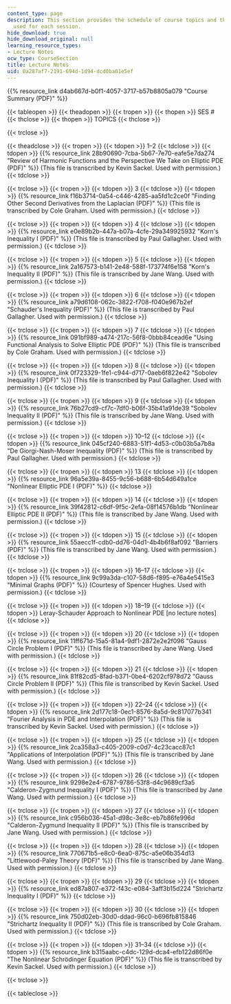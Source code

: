 ```yaml
---
content_type: page
description: This section provides the schedule of course topics and the lecture notes
  used for each session.
hide_download: true
hide_download_original: null
learning_resource_types:
- Lecture Notes
ocw_type: CourseSection
title: Lecture Notes
uid: 0a287af7-2191-694d-1d94-dcd0ba01e5ef
---
```


{{% resource_link d4ab667d-b0f1-4057-3717-b57b8805a079 "Course Summary (PDF)" %}}

{{< tableopen >}}
{{< theadopen >}}
{{< tropen >}}
{{< thopen >}}
SES #
{{< thclose >}}
{{< thopen >}}
TOPICS
{{< thclose >}}

{{< trclose >}}

{{< theadclose >}}
{{< tropen >}}
{{< tdopen >}}
1–2
{{< tdclose >}}
{{< tdopen >}}
{{% resource_link 28b90690-7cba-5b67-7e70-eafe5e7da274 "Review of Harmonic Functions and the Perspective We Take on Elliptic PDE (PDF)" %}} (This file is transcribed by Kevin Sackel. Used with permission.)
{{< tdclose >}}

{{< trclose >}}
{{< tropen >}}
{{< tdopen >}}
3
{{< tdclose >}}
{{< tdopen >}}
{{% resource_link f16b3714-0a54-c446-4285-aa5fd1c2ce0f "Finding Other Second Derivatives from the Laplacian (PDF)" %}} (This file is transcribed by Cole Graham. Used with permission.)
{{< tdclose >}}

{{< trclose >}}
{{< tropen >}}
{{< tdopen >}}
4
{{< tdclose >}}
{{< tdopen >}}
{{% resource_link e0e89b2b-447a-b07a-4cfe-29a349925932 "Korn's Inequality I (PDF)" %}} (This file is transcribed by Paul Gallagher. Used with permission.)
{{< tdclose >}}

{{< trclose >}}
{{< tropen >}}
{{< tdopen >}}
5
{{< tdclose >}}
{{< tdopen >}}
{{% resource_link 2a167573-b141-2e48-588f-173774f6e158 "Korn's Inequality II (PDF)" %}} (This file is transcribed by Jane Wang. Used with permission.)
{{< tdclose >}}

{{< trclose >}}
{{< tropen >}}
{{< tdopen >}}
6
{{< tdclose >}}
{{< tdopen >}}
{{% resource_link a79d6108-062c-3822-f708-f040e967b2ef "Schauder's Inequality (PDF)" %}} (This file is transcribed by Paul Gallagher. Used with permission.)
{{< tdclose >}}

{{< trclose >}}
{{< tropen >}}
{{< tdopen >}}
7
{{< tdclose >}}
{{< tdopen >}}
{{% resource_link 091bf989-a474-217c-56f8-0bbb84cead6e "Using Functional Analysis to Solve Elliptic PDE (PDF)" %}} (This file is transcribed by Cole Graham. Used with permission.)
{{< tdclose >}}

{{< trclose >}}
{{< tropen >}}
{{< tdopen >}}
8
{{< tdclose >}}
{{< tdopen >}}
{{% resource_link 0f723329-1fe1-c944-d717-0aeb6f822e42 "Sobolev Inequality I (PDF)" %}} (This file is transcribed by Paul Gallagher. Used with permission.)
{{< tdclose >}}

{{< trclose >}}
{{< tropen >}}
{{< tdopen >}}
9
{{< tdclose >}}
{{< tdopen >}}
{{% resource_link 76b27cd9-cf7c-7df0-b06f-35b41a91de39 "Sobolev Inequality II (PDF)" %}} (This file is transcribed by Jane Wang. Used with permission.)
{{< tdclose >}}

{{< trclose >}}
{{< tropen >}}
{{< tdopen >}}
10–12
{{< tdclose >}}
{{< tdopen >}}
{{% resource_link 045cf240-6883-51f1-4d53-c0b03b5a7b8a "De Giorgi-Nash-Moser Inequality (PDF)" %}} (This file is transcribed by Paul Gallagher. Used with permission.)
{{< tdclose >}}

{{< trclose >}}
{{< tropen >}}
{{< tdopen >}}
13
{{< tdclose >}}
{{< tdopen >}}
{{% resource_link 96a5e39a-8455-9c56-b688-6b54d649a1ce "Nonlinear Elliptic PDE I (PDF)" %}}
{{< tdclose >}}

{{< trclose >}}
{{< tropen >}}
{{< tdopen >}}
14
{{< tdclose >}}
{{< tdopen >}}
{{% resource_link 39f42812-c6df-9f5c-2efa-08f14576b1db "Nonlinear Elliptic PDE II (PDF)" %}} (This file is transcribed by Jane Wang. Used with permission.)
{{< tdclose >}}

{{< trclose >}}
{{< tropen >}}
{{< tdopen >}}
15
{{< tdclose >}}
{{< tdopen >}}
{{% resource_link 55aecc1f-cdb0-dd76-04d1-4b4b6f8af092 "Barriers (PDF)" %}} (This file is transcribed by Jane Wang. Used with permission.)
{{< tdclose >}}

{{< trclose >}}
{{< tropen >}}
{{< tdopen >}}
16–17
{{< tdclose >}}
{{< tdopen >}}
{{% resource_link 9c99a3da-c107-58d6-f895-e76a4e5415e3 "Minimal Graphs (PDF)" %}} (Courtesy of Spencer Hughes. Used with permission.)
{{< tdclose >}}

{{< trclose >}}
{{< tropen >}}
{{< tdopen >}}
18–19
{{< tdclose >}}
{{< tdopen >}}
Leray-Schauder Approach to Nonlinear PDE \[no lecture notes\]
{{< tdclose >}}

{{< trclose >}}
{{< tropen >}}
{{< tdopen >}}
20
{{< tdclose >}}
{{< tdopen >}}
{{% resource_link 11ff671d-15a5-81a4-9df1-2872e2e2f096 "Gauss Circle Problem I (PDF)" %}} (This file is transcribed by Jane Wang. Used with permission.)
{{< tdclose >}}

{{< trclose >}}
{{< tropen >}}
{{< tdopen >}}
21
{{< tdclose >}}
{{< tdopen >}}
{{% resource_link 81f82cd5-8fad-b371-0be4-6202cf978d72 "Gauss Circle Problem II (PDF)" %}} (This file is transcribed by Kevin Sackel. Used with permission.)
{{< tdclose >}}

{{< trclose >}}
{{< tropen >}}
{{< tdopen >}}
22–24
{{< tdclose >}}
{{< tdopen >}}
{{% resource_link 2d177c18-0ec1-8576-8a5d-9c817077b341 "Fourier Analysis in PDE and Interpolation (PDF)" %}} (This file is transcribed by Kevin Sackel. Used with permission.)
{{< tdclose >}}

{{< trclose >}}
{{< tropen >}}
{{< tdopen >}}
25
{{< tdclose >}}
{{< tdopen >}}
{{% resource_link 2ca358a3-c405-2009-c0d7-4c23cacc87c1 "Applications of Interpolation (PDF)" %}} (This file is transcribed by Jane Wang. Used with permission.)
{{< tdclose >}}

{{< trclose >}}
{{< tropen >}}
{{< tdopen >}}
26
{{< tdclose >}}
{{< tdopen >}}
{{% resource_link 9298e2e4-6787-9786-53f8-d4c9689cf3a5 "Calderon-Zygmund Inequality I (PDF)" %}} (This file is transcribed by Jane Wang. Used with permission.)
{{< tdclose >}}

{{< trclose >}}
{{< tropen >}}
{{< tdopen >}}
27
{{< tdclose >}}
{{< tdopen >}}
{{% resource_link c956b036-45a1-d98c-3e8c-eb7b86fe996d "Calderon-Zygmund Inequality II (PDF)" %}} (This file is transcribed by Jane Wang. Used with permission.)
{{< tdclose >}}

{{< trclose >}}
{{< tropen >}}
{{< tdopen >}}
28
{{< tdclose >}}
{{< tdopen >}}
{{% resource_link 770671b5-e8c0-6ea0-875c-a5e06b354d13 "Littlewood-Paley Theory (PDF)" %}} (This file is transcribed by Jane Wang. Used with permission.)
{{< tdclose >}}

{{< trclose >}}
{{< tropen >}}
{{< tdopen >}}
29
{{< tdclose >}}
{{< tdopen >}}
{{% resource_link ed87a807-e372-f43c-e084-3aff3b15d224 "Strichartz Inequality I (PDF)" %}}
{{< tdclose >}}

{{< trclose >}}
{{< tropen >}}
{{< tdopen >}}
30
{{< tdclose >}}
{{< tdopen >}}
{{% resource_link 750d02eb-30d0-ddad-96c0-b696fb815846 "Strichartz Inequality II (PDF)" %}} (This file is transcribed by Cole Graham. Used with permission.)
{{< tdclose >}}

{{< trclose >}}
{{< tropen >}}
{{< tdopen >}}
31–34
{{< tdclose >}}
{{< tdopen >}}
{{% resource_link b315aabc-c4dc-129d-dca4-efb122d86f0e "The Nonlinear Schrödinger Equation (PDF)" %}} (This file is transcribed by Kevin Sackel. Used with permission.)
{{< tdclose >}}

{{< trclose >}}

{{< tableclose >}}